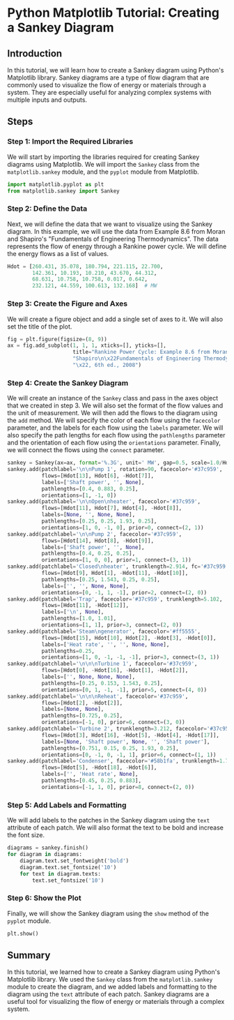 # Python Matplotlib Tutorial: Creating a Sankey Diagram

## Introduction

In this tutorial, we will learn how to create a Sankey diagram using Python's Matplotlib library. Sankey diagrams are a type of flow diagram that are commonly used to visualize the flow of energy or materials through a system. They are especially useful for analyzing complex systems with multiple inputs and outputs.

## Steps

### Step 1: Import the Required Libraries

We will start by importing the libraries required for creating Sankey diagrams using Matplotlib. We will import the `Sankey` class from the `matplotlib.sankey` module, and the `pyplot` module from Matplotlib.

```python
import matplotlib.pyplot as plt
from matplotlib.sankey import Sankey
```

### Step 2: Define the Data

Next, we will define the data that we want to visualize using the Sankey diagram. In this example, we will use the data from Example 8.6 from Moran and Shapiro's "Fundamentals of Engineering Thermodynamics". The data represents the flow of energy through a Rankine power cycle. We will define the energy flows as a list of values.

```python
Hdot = [260.431, 35.078, 180.794, 221.115, 22.700,
        142.361, 10.193, 10.210, 43.670, 44.312,
        68.631, 10.758, 10.758, 0.017, 0.642,
        232.121, 44.559, 100.613, 132.168]  # MW
```

### Step 3: Create the Figure and Axes

We will create a figure object and add a single set of axes to it. We will also set the title of the plot.

```python
fig = plt.figure(figsize=(8, 9))
ax = fig.add_subplot(1, 1, 1, xticks=[], yticks=[],
                     title="Rankine Power Cycle: Example 8.6 from Moran and "
                     "Shapiro\n\x22Fundamentals of Engineering Thermodynamics "
                     "\x22, 6th ed., 2008")
```

### Step 4: Create the Sankey Diagram

We will create an instance of the `Sankey` class and pass in the axes object that we created in step 3. We will also set the format of the flow values and the unit of measurement. We will then add the flows to the diagram using the `add` method. We will specify the color of each flow using the `facecolor` parameter, and the labels for each flow using the `labels` parameter. We will also specify the path lengths for each flow using the `pathlengths` parameter and the orientation of each flow using the `orientations` parameter. Finally, we will connect the flows using the `connect` parameter.

```python
sankey = Sankey(ax=ax, format='%.3G', unit=' MW', gap=0.5, scale=1.0/Hdot[0])
sankey.add(patchlabel='\n\nPump 1', rotation=90, facecolor='#37c959',
           flows=[Hdot[13], Hdot[6], -Hdot[7]],
           labels=['Shaft power', '', None],
           pathlengths=[0.4, 0.883, 0.25],
           orientations=[1, -1, 0])
sankey.add(patchlabel='\n\nOpen\nheater', facecolor='#37c959',
           flows=[Hdot[11], Hdot[7], Hdot[4], -Hdot[8]],
           labels=[None, '', None, None],
           pathlengths=[0.25, 0.25, 1.93, 0.25],
           orientations=[1, 0, -1, 0], prior=0, connect=(2, 1))
sankey.add(patchlabel='\n\nPump 2', facecolor='#37c959',
           flows=[Hdot[14], Hdot[8], -Hdot[9]],
           labels=['Shaft power', '', None],
           pathlengths=[0.4, 0.25, 0.25],
           orientations=[1, 0, 0], prior=1, connect=(3, 1))
sankey.add(patchlabel='Closed\nheater', trunklength=2.914, fc='#37c959',
           flows=[Hdot[9], Hdot[1], -Hdot[11], -Hdot[10]],
           pathlengths=[0.25, 1.543, 0.25, 0.25],
           labels=['', '', None, None],
           orientations=[0, -1, 1, -1], prior=2, connect=(2, 0))
sankey.add(patchlabel='Trap', facecolor='#37c959', trunklength=5.102,
           flows=[Hdot[11], -Hdot[12]],
           labels=['\n', None],
           pathlengths=[1.0, 1.01],
           orientations=[1, 1], prior=3, connect=(2, 0))
sankey.add(patchlabel='Steam\ngenerator', facecolor='#ff5555',
           flows=[Hdot[15], Hdot[10], Hdot[2], -Hdot[3], -Hdot[0]],
           labels=['Heat rate', '', '', None, None],
           pathlengths=0.25,
           orientations=[1, 0, -1, -1, -1], prior=3, connect=(3, 1))
sankey.add(patchlabel='\n\n\nTurbine 1', facecolor='#37c959',
           flows=[Hdot[0], -Hdot[16], -Hdot[1], -Hdot[2]],
           labels=['', None, None, None],
           pathlengths=[0.25, 0.153, 1.543, 0.25],
           orientations=[0, 1, -1, -1], prior=5, connect=(4, 0))
sankey.add(patchlabel='\n\n\nReheat', facecolor='#37c959',
           flows=[Hdot[2], -Hdot[2]],
           labels=[None, None],
           pathlengths=[0.725, 0.25],
           orientations=[-1, 0], prior=6, connect=(3, 0))
sankey.add(patchlabel='Turbine 2', trunklength=3.212, facecolor='#37c959',
           flows=[Hdot[3], Hdot[16], -Hdot[5], -Hdot[4], -Hdot[17]],
           labels=[None, 'Shaft power', None, '', 'Shaft power'],
           pathlengths=[0.751, 0.15, 0.25, 1.93, 0.25],
           orientations=[0, -1, 0, -1, 1], prior=6, connect=(1, 1))
sankey.add(patchlabel='Condenser', facecolor='#58b1fa', trunklength=1.764,
           flows=[Hdot[5], -Hdot[18], -Hdot[6]],
           labels=['', 'Heat rate', None],
           pathlengths=[0.45, 0.25, 0.883],
           orientations=[-1, 1, 0], prior=8, connect=(2, 0))
```

### Step 5: Add Labels and Formatting

We will add labels to the patches in the Sankey diagram using the `text` attribute of each patch. We will also format the text to be bold and increase the font size.

```python
diagrams = sankey.finish()
for diagram in diagrams:
    diagram.text.set_fontweight('bold')
    diagram.text.set_fontsize('10')
    for text in diagram.texts:
        text.set_fontsize('10')
```

### Step 6: Show the Plot

Finally, we will show the Sankey diagram using the `show` method of the `pyplot` module.

```python
plt.show()
```

## Summary

In this tutorial, we learned how to create a Sankey diagram using Python's Matplotlib library. We used the `Sankey` class from the `matplotlib.sankey` module to create the diagram, and we added labels and formatting to the diagram using the `text` attribute of each patch. Sankey diagrams are a useful tool for visualizing the flow of energy or materials through a complex system.
